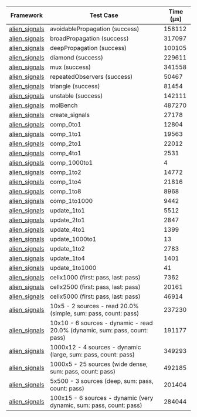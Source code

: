| Framework | Test Case | Time (μs) |
| --- | --- | --- |
| [alien_signals](https://github.com/medz/alien-signals-dart) | avoidablePropagation (success) | 158112 |
| [alien_signals](https://github.com/medz/alien-signals-dart) | broadPropagation (success) | 317097 |
| [alien_signals](https://github.com/medz/alien-signals-dart) | deepPropagation (success) | 100105 |
| [alien_signals](https://github.com/medz/alien-signals-dart) | diamond (success) | 229611 |
| [alien_signals](https://github.com/medz/alien-signals-dart) | mux (success) | 341558 |
| [alien_signals](https://github.com/medz/alien-signals-dart) | repeatedObservers (success) | 50467 |
| [alien_signals](https://github.com/medz/alien-signals-dart) | triangle (success) | 81454 |
| [alien_signals](https://github.com/medz/alien-signals-dart) | unstable (success) | 142111 |
| [alien_signals](https://github.com/medz/alien-signals-dart) | molBench | 487270 |
| [alien_signals](https://github.com/medz/alien-signals-dart) | create_signals | 27178 |
| [alien_signals](https://github.com/medz/alien-signals-dart) | comp_0to1 | 12804 |
| [alien_signals](https://github.com/medz/alien-signals-dart) | comp_1to1 | 19563 |
| [alien_signals](https://github.com/medz/alien-signals-dart) | comp_2to1 | 22012 |
| [alien_signals](https://github.com/medz/alien-signals-dart) | comp_4to1 | 2531 |
| [alien_signals](https://github.com/medz/alien-signals-dart) | comp_1000to1 | 4 |
| [alien_signals](https://github.com/medz/alien-signals-dart) | comp_1to2 | 14772 |
| [alien_signals](https://github.com/medz/alien-signals-dart) | comp_1to4 | 21816 |
| [alien_signals](https://github.com/medz/alien-signals-dart) | comp_1to8 | 8968 |
| [alien_signals](https://github.com/medz/alien-signals-dart) | comp_1to1000 | 9442 |
| [alien_signals](https://github.com/medz/alien-signals-dart) | update_1to1 | 5512 |
| [alien_signals](https://github.com/medz/alien-signals-dart) | update_2to1 | 2847 |
| [alien_signals](https://github.com/medz/alien-signals-dart) | update_4to1 | 1399 |
| [alien_signals](https://github.com/medz/alien-signals-dart) | update_1000to1 | 13 |
| [alien_signals](https://github.com/medz/alien-signals-dart) | update_1to2 | 2783 |
| [alien_signals](https://github.com/medz/alien-signals-dart) | update_1to4 | 1401 |
| [alien_signals](https://github.com/medz/alien-signals-dart) | update_1to1000 | 41 |
| [alien_signals](https://github.com/medz/alien-signals-dart) | cellx1000 (first: pass, last: pass) | 7362 |
| [alien_signals](https://github.com/medz/alien-signals-dart) | cellx2500 (first: pass, last: pass) | 20161 |
| [alien_signals](https://github.com/medz/alien-signals-dart) | cellx5000 (first: pass, last: pass) | 46914 |
| [alien_signals](https://github.com/medz/alien-signals-dart) | 10x5 - 2 sources - read 20.0% (simple, sum: pass, count: pass) | 237230 |
| [alien_signals](https://github.com/medz/alien-signals-dart) | 10x10 - 6 sources - dynamic - read 20.0% (dynamic, sum: pass, count: pass) | 191177 |
| [alien_signals](https://github.com/medz/alien-signals-dart) | 1000x12 - 4 sources - dynamic (large, sum: pass, count: pass) | 349293 |
| [alien_signals](https://github.com/medz/alien-signals-dart) | 1000x5 - 25 sources (wide dense, sum: pass, count: pass) | 492185 |
| [alien_signals](https://github.com/medz/alien-signals-dart) | 5x500 - 3 sources (deep, sum: pass, count: pass) | 201404 |
| [alien_signals](https://github.com/medz/alien-signals-dart) | 100x15 - 6 sources - dynamic (very dynamic, sum: pass, count: pass) | 284044 |
